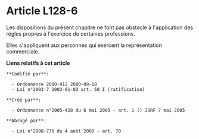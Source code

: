 # Article L128-6

Les dispositions du présent chapitre ne font pas obstacle à l'application des règles propres à l'exercice de certaines
professions.

Elles s'appliquent aux personnes qui exercent la représentation commerciale.

**Liens relatifs à cet article**

	**Codifié par**:

	  - Ordonnance 2000-912 2000-09-18
	  - Loi n°2003-7 2003-01-03 art. 50 I (ratification)

	**Créé par**:

	  - Ordonnance n°2005-428 du 6 mai 2005 - art. 1 () JORF 7 mai 2005

	**Abrogé par**:

	  - Loi n°2008-776 du 4 août 2008 - art. 70
